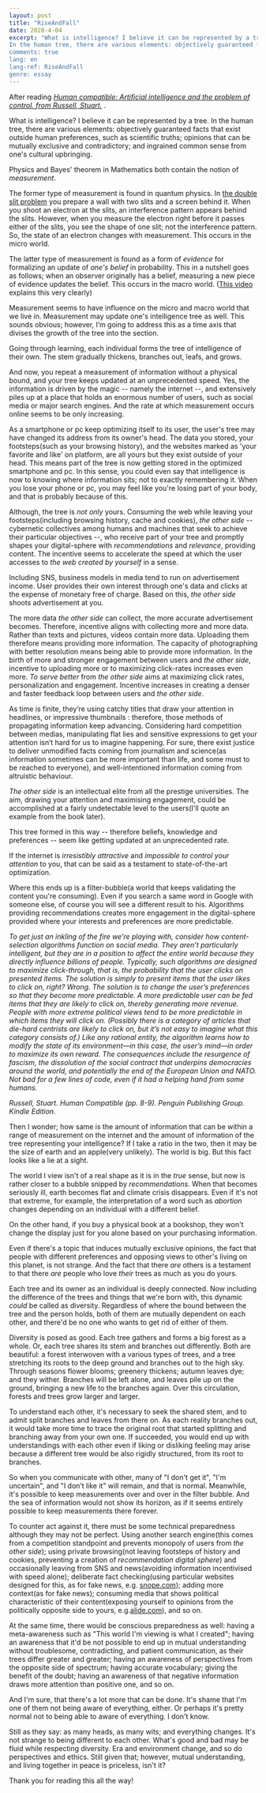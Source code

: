 ```yaml
---
layout: post
title: "RiseAndFall"
date: 2020-4-04
excerpt: "What is intelligence? I believe it can be represented by a tree.
In the human tree, there are various elements: objectively guaranteed facts that exist outside human preferences, such as scientific truths; opinions that can be mutually exclusive and contradictory; and ingrained common sense from one's cultural upbringing.
comments: true
lang: en
lang-ref: RiseAndFall
genre: essay
---
```


After reading [_Human compatible: Artificial intelligence and the problem of control. from Russell, Stuart._](https://www.amazon.com/Human-Compatible-Artificial-Intelligence-Problem-ebook/dp/B07N5J5FTS)
.

What is intelligence? I believe it can be represented by a tree.
In the human tree, there are various elements: objectively guaranteed facts that exist outside human preferences, such as scientific truths; opinions that can be mutually exclusive and contradictory; and ingrained common sense from one's cultural upbringing.

Physics and Bayes' theorem in Mathematics both contain the notion of _measurement_.

The former type of measurement is found in quantum physics. In [the double slit problem](https://www.youtube.com/watch?v=vnJre6NzlOQ) you prepare a wall with two slits and a screen behind it. When you shoot an electron at the slits, an interference pattern appears behind the slits. However, when you measure the electron right before it passes either of the slits, you see the shape of one slit; not the interference pattern. So, the state of an electron changes with measurement. This occurs in the micro world.

The latter type of measurement is found as a form of _evidence_ for formalizing an update of _one's belief_ in probability. This in a nutshell goes as follows; when an observer originally has a belief, measuring a new piece of evidence updates the belief. This occurs in the macro world. ([This video](https://youtu.be/HZGCoVF3YvM) explains this very clearly)

Measurement seems to have influence on the micro and macro world that we live in. Measurement may update one's intelligence tree as well. This sounds obvious; however, I’m going to address this as a time axis that divises the growth of the tree into the section.

Going through learning, each individual forms the tree of intelligence of their own. The stem gradually thickens, branches out, leafs, and grows.

And now, you repeat a measurement of information without a physical bound, and your tree keeps updated at an unprecedented speed. Yes, the information is driven by the magic -- namely the internet --, and extensively piles up at a place that holds an enormous number of users, such as social media or major search engines. And the rate at which measurement occurs online seems to be only increasing.

As a smartphone or pc keep optimizing itself to its user, the user's tree may have changed its address from its owner's head. The data you stored, your footsteps(such as your browsing history), and the websites marked as 'your favorite and like' on platform, are all yours but they exist outside of your head. This means part of the tree is now getting stored in the optimized smartphone and pc. In this sense, you could even say that intelligence is now to knowing where information sits; not to exactly remembering it. When you lose your phone or pc, you may feel like you're losing part of your body, and that is probably because of this.

Although, the tree is _not only_ yours. Consuming the web while leaving your footsteps(including browsing history, cache and cookies), _the other side_ -- cybernetic collectives among humans and machines that seek to achieve their particular objectives --, who receive part of your tree and promptly shapes your digital-sphere with _recommendations_ and _relevance_, providing content. The incentive seems to accelerate the speed at which the user accesses to _the web created by yourself_ in a sense.

Including SNS, business models in media tend to run on advertisement income. User provides their own interest through one's data and clicks at the expense of monetary free of charge. Based on this, _the other side_ shoots advertisement at you.

The more data _the other side_ can collect, the more accurate advertisement becomes. Therefore, incentive aligns with collecting more and more data. Rather than texts and pictures, videos contain more data. Uploading them therefore means providing more information. The capacity of photographing with better resolution means being able to provide more information. In the birth of more and stronger engagement between users and _the other side_, incentive to uploading more or to maximizing click-rates increases even more. _To serve better_ from _the other side_ aims at maximizing click rates, personalization and engagement. Incentive increases in creating a denser and faster feedback loop between users and _the other side_.

As time is finite, they’re using catchy titles that draw your attention in headlines, or impressive thumbnails : therefore, those methods of propagating information keep advancing. Considering hard competition between medias, manipulating flat lies and sensitive expressions to get your attention isn’t hard for us to imagine happening. For sure, there exist justice to deliver unmodified facts coming from journalism and science(as information sometimes can be more important than life, and some must to be reached to everyone), and well-intentioned information coming from altruistic behaviour.

_The other side_ is an intellectual elite from all the prestige universities. The aim, drawing your attention and maximising engagement, could be accomplished at a fairly undetectable level to the users(I'll quote an example from the book later).

This tree formed in this way -- therefore beliefs, knowledge and preferences -- seem like getting updated at an unprecedented rate.

If the internet is _irresistibly attractive_ and _impossible to control your attention_ to you, that can be said as a testament to state-of-the-art optimization.

Where this ends up is a filter-bubble(a world that keeps validating the content you're consuming). Even if you search a same word in Google with someone else, of course you will see a different result to his. Algorithms providing recommendations creates more engagement in the digital-sphere provided where your interests and preferences are more predictable.

_To get just an inkling of the fire we’re playing with, consider how content-selection algorithms function on social media. They aren’t particularly intelligent, but they are in a position to affect the entire world because they directly influence billions of people. Typically, such algorithms are designed to maximize click-through, that is, the probability that the user clicks on presented items. The solution is simply to present items that the user likes to click on, right? Wrong. The solution is to change the user’s preferences so that they become more predictable. A more predictable user can be fed items that they are likely to click on, thereby generating more revenue. People with more extreme political views tend to be more predictable in which items they will click on. (Possibly there is a category of articles that die-hard centrists are likely to click on, but it’s not easy to imagine what this category consists of.) Like any rational entity, the algorithm learns how to modify the state of its environment—in this case, the user’s mind—in order to maximize its own reward. The consequences include the resurgence of fascism, the dissolution of the social contract that underpins democracies around the world, and potentially the end of the European Union and NATO. Not bad for a few lines of code, even if it had a helping hand from some humans._

_Russell, Stuart. Human Compatible (pp. 8-9). Penguin Publishing Group. Kindle Edition._

Then I wonder; how same is the amount of information that can be within a range of measurement on the internet and the amount of information of the tree representing your intelligence? If I take a ratio in the two, then it may be the size of earth and an apple(very unlikely). The world is big. But this fact looks like a lie at a sight.

The world I view isn't of a real shape as it is in the _true_ sense, but now is rather closer to a bubble snipped by _recommendations_. When that becomes seriously ill, earth becomes flat and climate crisis disappears. Even if it's not that extreme, for example, the interpretation of a word such as _abortion_ changes depending on an individual with a different belief.

On the other hand, if you buy a physical book at a bookshop, they won't change the display just for you alone based on your purchasing information.

Even if there's a topic that induces mutually exclusive opinions, the fact that people with different preferences and opposing views to other's living on this planet, is not strange. And the fact that there _are_ others is a testament to that there _are_ people who love _their_ trees as much as you do yours.

Each tree and its owner as an individual is deeply connected. Now including the difference of the trees and things that we're born with, this dynamic _could_ be called as diversity. Regardless of where the bound between the tree and the person holds, both of them are mutually dependent on each other, and there'd be no one who wants to get rid of either of them.

Diversity is posed as good. Each tree gathers and forms a big forest as a whole. Or, each tree shares its stem and branches out differently. Both are beautiful: a forest interwoven with a various types of trees, and a tree stretching its roots to the deep ground and branches out to the high sky. Through seasons flower blooms; greenery thickens; autumn leaves dye; and they wither. Branches will be left alone, and leaves pile up on the ground, bringing a new life to the branches again. Over this circulation, forests and trees grow larger and larger.

To understand each other, it's necessary to seek the shared stem, and to admit split branches and leaves from there on. As each reality branches out, it would take more time to trace the original root that started splitting and branching away from your own one. If succeeded, you would end up with understandings with each other even if liking or disliking feeling may arise because a different tree would be also rigidly structured, from its root to branches.

So when you communicate with other, many of "I don't get it", "I'm uncertain", and "I don’t like it" will remain, and that is normal. Meanwhile, it's possible to keep measurements over and over in the filter bubble. And the sea of information would not show its horizon, as if it seems entirely possible to keep measurements there forever.

To counter act against it, there must be some technical preparedness although they may not be perfect. Using another search engine(this comes from a competition standpoint and prevents monopoly of users from _the other side_); using private browsing(not leaving footsteps of history and cookies, preventing a creation of _recommendation digital sphere_) and occasionally leaving from SNS and news(avoiding information incentivised with speed alone); deliberate fact checking(using particular websites designed for this, as for fake news, e.g. [snope.com](https://www.snopes.com/)); adding more context(as for fake news); consuming media that shows political characteristic of their content(exposing yourself to opinions from the politically opposite side to yours, e.g.[alide.com](https://www.allsides.com/unbiased-balanced-news)), and so on.

At the same time, there would be conscious preparedness as well: having a  meta-awareness such as "This world I'm viewing is what I created"; having an awareness that it'd be not possible to end up in mutual understanding without troublesome, contradicting, and patient communication, as their trees differ greater and greater; having an awareness of perspectives from the opposite side of spectrum; having accurate vocabulary; giving the benefit of the doubt; having an awareness of that negative information draws more attention than positive one, and so on.

And I'm sure, that there's a lot more that can be done. It's shame that I'm one of them not being aware of everything, either. Or perhaps it's pretty normal not to being able to aware of everything. I don't know.

Still as they say: as many heads, as many wits; and everything changes. It's not strange to being different to each other. What's good and bad may be fluid while respecting diversity. Era and environment change, and so do perspectives and ethics. Still given that; however, mutual understanding, and living together in peace is priceless, isn't it?

Thank you for reading this all the way!
